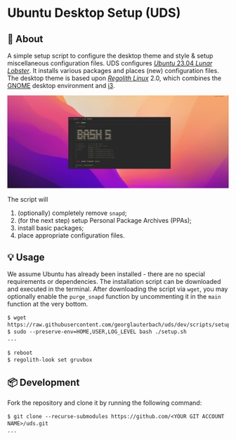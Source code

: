 # Ubuntu Desktop Setup (UDS)

## :page_with_curl: About

A simple setup script to configure the desktop theme and style & setup miscellaneous configuration files. UDS configures [_Ubuntu_ 23.04 _Lunar Lobster_][ubuntu-23.04]. It installs various packages and places (new) configuration files. The desktop theme is based upon [_Regolith Linux_][regolith-github] 2.0, which combines the [GNOME] desktop environment and [i3].

![Desktop](files/images/desktop.png)

The script will

1. (optionally) completely remove `snapd`;
2. (for the next step) setup Personal Package Archives (PPAs);
3. install basic packages;
4. place appropriate configuration files.

[ubuntu-23.04]: https://releases.ubuntu.com/23.04/
[regolith-github]: https://github.com/regolith-linux/
[GNOME]: https://www.gnome.org/
[i3]: https://i3wm.org/

## :bulb: Usage

We assume Ubuntu has already been installed - there are no special requirements or dependencies. The installation script can be downloaded and executed in the terminal. After downloading the script via `wget`, you may optionally enable the `purge_snapd` function by uncommenting it in the `main` function at the very bottom.

```console
$ wget https://raw.githubusercontent.com/georglauterbach/uds/dev/scripts/setup.sh
$ sudo --preserve-env=HOME,USER,LOG_LEVEL bash ./setup.sh
...

$ reboot
$ regolith-look set gruvbox
```

## :package: Development

Fork the repository and clone it by running the following command:

``` CONSOLE
$ git clone --recurse-submodules https://github.com/<YOUR GIT ACCOUNT NAME>/uds.git
...
```
